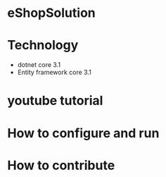 # eShopSolution
# Technology
- dotnet core 3.1
- Entity framework core 3.1
# youtube tutorial
# How to configure and run
# How to contribute
